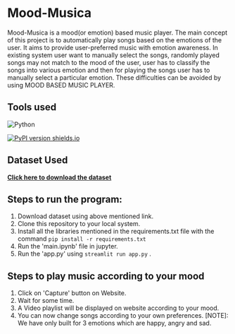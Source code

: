 # Mood-Musica 
Mood-Musica is a mood(or emotion) based music player.
The main concept of this project is to automatically play songs based on the emotions of
the user. It aims to provide user-preferred music with emotion awareness. In existing
system user want to manually select the songs, randomly played songs may not match to
the mood of the user, user has to classify the songs into various emotion and then for
playing the songs user has to manually select a particular emotion. These difficulties can be
avoided by using MOOD BASED MUSIC PLAYER.
  ## Tools used 
![Python](https://img.shields.io/badge/Python-3.8-FFD59E)

[![PyPI version shields.io](https://img.shields.io/pypi/v/trains-jupyter-plugin.svg)](https://img.shields.io/pypi/v/trains-jupyter-plugin.svg)

  ## Dataset Used
  **[Click here to download the dataset](https://www.kaggle.com/datasets/jonathanoheix/face-expression-recognition-dataset)**

  ## Steps to run the program:
  1. Download dataset using above mentioned link.
  2. Clone this repository to your local system.
  3. Install all the libraries mentioned in the requirements.txt file with the command `pip install -r requirements.txt`
  4. Run the 'main.ipynb' file in jupyter.
  5. Run the 'app.py' using `streamlit run app.py` .

  ## Steps to play music according to your mood
  1. Click on 'Capture' button on Website.
  2. Wait for some time.
  3. A Video playlist will be displayed on website according to your mood.
  4. You can now change songs according to your own preferences.
  [NOTE]: We have only built for 3 emotions which are happy, angry and sad.
